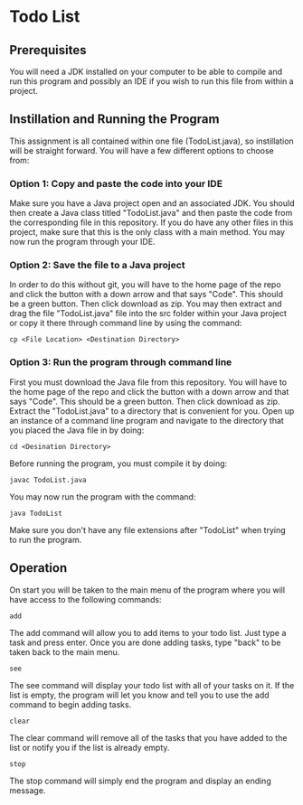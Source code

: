 # Todo List

## Prerequisites
You will need a JDK installed on your computer to be able to compile and run this program and possibly an IDE if you wish to run this file from within a project.

## Instillation and Running the Program
This assignment is all contained within one file (TodoList.java), so instillation will be straight forward. You will have a few different options to choose from:

### Option 1: Copy and paste the code into your IDE
Make sure you have a Java project open and an associated JDK. You should then create a Java class titled "TodoList.java" and then paste the code from the corresponding file in this repository. If you do have any other files in this project, make sure that this is the only class with a main method. You may now run the program through your IDE.

### Option 2: Save the file to a Java project
In order to do this without git, you will have to the home page of the repo and click the button with a down arrow and that says "Code". This should be a green button. Then click download as zip. You may then extract and drag the file "TodoList.java" file into the src folder within your Java project or copy it there through command line by using the command:
```
cp <File Location> <Destination Directory>
```

### Option 3: Run the program through command line
First you must download the Java file from this repository. You will have to the home page of the repo and click the button with a down arrow and that says "Code". This should be a green button. Then click download as zip. Extract the "TodoList.java" to a directory that is convenient for you. Open up an instance of a command line program and navigate to the directory that you placed the Java file in by doing:
```
cd <Desination Directory>
```
Before running the program, you must compile it by doing:
```
javac TodoList.java
```
You may now run the program with the command:
```
java TodoList
```
Make sure you don't have any file extensions after "TodoList" when trying to run the program.

## Operation
On start you will be taken to the main menu of the program where you will have access to the following commands: 
```
add
```
The add command will allow you to add items to your todo list. Just type a task and press enter. Once you are done adding tasks, type "back" to be taken back to the main menu.
```
see
```
The see command will display your todo list with all of your tasks on it. If the list is empty, the program will let you know and tell you to use the add command to begin adding tasks.
```
clear
```
The clear command will remove all of the tasks that you have added to the list or notify you if the list is already empty.
```
stop
```
The stop command will simply end the program and display an ending message.
